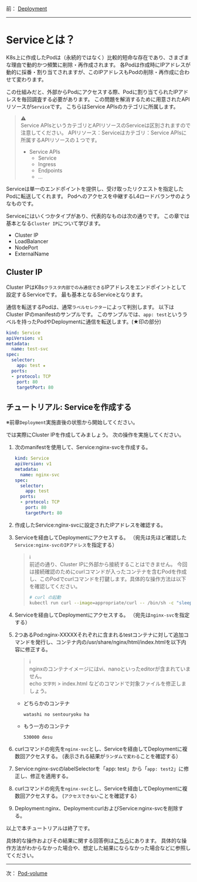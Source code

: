 前： [Deployment](Deployment.md)

---

# Serviceとは？

K8s上に作成したPodは（永続的ではなく）比較的短命な存在であり、さまざまな理由で動的かつ頻繁に削除・再作成されます。
各Podは作成時にIPアドレスが動的に採番・割り当てされますが、このIPアドレスもPodの削除・再作成に合わせて変わります。

この仕組みだと、外部からPodにアクセスする際、Podに割り当てられたIPアドレスを毎回調査する必要があります。
この問題を解消するために用意されたAPIリソースが`Service`です。
こちらはService APIsのカテゴリに所属します。

> :warning:  
> Service APIsというカテゴリとAPIリソースのServiceは区別されますので注意してください。
> APIリソース：Serviceはカテゴリ：Service APIsに所属するAPIリソースの１つです。
>
> - Service APIs
>   - Service
>   - Ingress
>   - Endpoints
>   - ...

Serviceは単一のエンドポイントを提供し、受け取ったリクエストを指定したPodに転送してくれます。
Podへのアクセスを中継するL4ロードバランサのようなものです。

Serviceにはいくつかタイプがあり、代表的なものは次の通りです。
この章では基本となる`Cluster IP`について学びます。

- Cluster IP
- LoadBalancer
- NodePort
- ExternalName

## Cluster IP

Cluster IPはK8s`クラスタ内部でのみ通信できる`IPアドレスをエンドポイントとして設定するServiceです。
最も基本となるServiceとなります。

通信を転送するPodは、通常`ラベルセレクター`によって判別します。
以下はCluster IPのmanifestのサンプルです。
このサンプルでは、`app: test`というラベルを持ったPodやDeploymentに通信を転送します。(★印の部分)

```yml
kind: Service
apiVersion: v1
metadata:
  name: test-svc
spec:
  selector:
    app: test ★
  ports:
  - protocol: TCP
    port: 80
    targetPort: 80
```

## チュートリアル: Serviceを作成する

※前章`Deployment`実施直後の状態から開始してください。

では実際にCluster IPを作成してみましょう。
次の操作を実施してください。

1. 次のmanifestを使用して、Service:nginx-svcを作成する。

   ```yml
   kind: Service
   apiVersion: v1
   metadata:
     name: nginx-svc
   spec:
     selector:
       app: test
     ports:
     - protocol: TCP
       port: 80
       targetPort: 80
   ```

1. 作成したService:nginx-svcに設定されたIPアドレスを確認する。

1. Serviceを経由してDeploymentにアクセスする。
   （宛先は先ほど確認した`Service:nginx-svcのIPアドレス`を指定する）

   > :information_source:  
   > 前述の通り、Cluster IPに外部から接続することはできません。
   > 今回は接続確認のためにcurlコマンドが入ったコンテナを含むPodを作成し、このPodでcurlコマンドを打鍵します。具体的な操作方法は以下を確認してください。
   >
   > ``` sh
   > # curl の起動
   > kubectl run curl --image=appropriate/curl -- /bin/sh -c "sleep 3600"
   > ```

1. Serviceを経由してDeploymentにアクセスする。
   （宛先は`nginx-svc`を指定する）

1. 2つあるPod:nginx-XXXXXそれぞれに含まれるtestコンテナに対して追加コマンドを発行し、コンテナ内の/usr/share/nginx/html/index.htmlを以下内容に修正する。

   > :information_source:  
   > nginxのコンテナイメージにはvi、nanoといったeditorが含まれていません。  
   > echo `文字列` > index.html などのコマンドで対象ファイルを修正しましょう。

   - どちらかのコンテナ

     ```text
     watashi no sentouryoku ha
     ```

   - もう一方のコンテナ

     ```text
     530000 desu
     ```

1. curlコマンドの宛先を`nginx-svc`とし、Serviceを経由してDeploymentに複数回アクセスする。
   (表示される結果が`ランダムで変わる`ことを確認する）

1. Service:nginx-svcのlabelSelectorを「app: test」から「`app: test2`」に修正し、修正を適用する。

1. curlコマンドの宛先を`nginx-svc`とし、Serviceを経由してDeploymentに複数回アクセスする。
   (`アクセスできない`ことを確認する）

1. Deployment:nginx、Deployment:curlおよびService:nginx-svcを削除する。

以上で本チュートリアルは終了です。

具体的な操作およびその結果に関する回答例は[こちら](../ans/Service-ClusterIP_answer.md)にあります。
具体的な操作方法がわからなかった場合や、想定した結果にならなかった場合などに参照してください。

---

次： [Pod-volume](Pod-volume.md)
